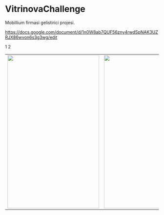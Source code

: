 # VitrinovaChallenge

Mobillium firmasi gelistirici projesi.

https://docs.google.com/document/d/1n0W8ab7QUF56zny4rwdSpNAK3UZRJX86wvon6s3g3wg/edit
<br>

<table>
<tr>
 1 
<td><img src="https://user-images.githubusercontent.com/33760141/62541241-18916b80-b862-11e9-99c2-6212dc62d79b.gif" height="500" width="300"></td>
                                                                                                                2 
<td><img src="https://user-images.githubusercontent.com/33760141/62541268-27781e00-b862-11e9-8a39-5f0410909986.gif" height="500" width="300"></td>

</tr>

</table>
